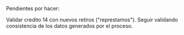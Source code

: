 Pendientes por hacer:

Validar credito 14 con nuevos retiros ("represtamos"). 
Seguir validando consistencia de los datos generados por el proceso.
